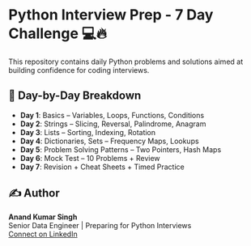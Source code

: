 # Python Interview Prep - 7 Day Challenge 💻🔥

This repository contains daily Python problems and solutions aimed at building confidence for coding interviews.

## 📅 Day-by-Day Breakdown

- **Day 1**: Basics – Variables, Loops, Functions, Conditions
- **Day 2**: Strings – Slicing, Reversal, Palindrome, Anagram
- **Day 3**: Lists – Sorting, Indexing, Rotation
- **Day 4**: Dictionaries, Sets – Frequency Maps, Lookups
- **Day 5**: Problem Solving Patterns – Two Pointers, Hash Maps
- **Day 6**: Mock Test – 10 Problems + Review
- **Day 7**: Revision + Cheat Sheets + Timed Practice

## ✍️ Author

**Anand Kumar Singh**  
Senior Data Engineer | Preparing for Python Interviews  
[Connect on LinkedIn](https://www.linkedin.com/in/anand-kumar-singh-830839ab)